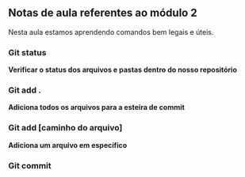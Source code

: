 ## Notas de aula referentes ao módulo 2

Nesta aula estamos aprendendo comandos bem legais e úteis.

### Git status
**Verificar o status dos arquivos e pastas dentro do nosso repositório**

### Git add .
**Adiciona todos os arquivos para a esteira de commit**

### Git add [caminho do arquivo]
**Adiciona um arquivo em específico**

### Git commit 